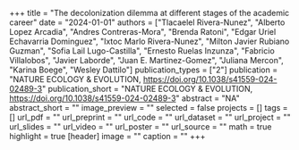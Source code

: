 +++
title = "The decolonization dilemma at different stages of the academic career"
date = "2024-01-01"
authors = ["Tlacaelel Rivera-Nunez", "Alberto Lopez Arcadia", "Andres Contreras-Mora", "Brenda Ratoni", "Edgar Uriel Echavarria Dominguez", "Ixtoc Marlo Rivera-Nunez", "Milton Javier Rubiano Guzman", "Sofia Lail Lugo-Castilla", "Ernesto Ruelas Inzunza", "Fabricio Villalobos", "Javier Laborde", "Juan E. Martinez-Gomez", "Juliana Mercon", "Karina Boege", "Wesley Dattilo"]
publication_types = ["2"]
publication = "NATURE ECOLOGY \& EVOLUTION, https://doi.org/10.1038/s41559-024-02489-3"
publication_short = "NATURE ECOLOGY \& EVOLUTION, https://doi.org/10.1038/s41559-024-02489-3"
abstract = "NA"
abstract_short = ""
image_preview = ""
selected = false
projects = []
tags = []
url_pdf = ""
url_preprint = ""
url_code = ""
url_dataset = ""
url_project = ""
url_slides = ""
url_video = ""
url_poster = ""
url_source = ""
math = true
highlight = true
[header]
image = ""
caption = ""
+++
